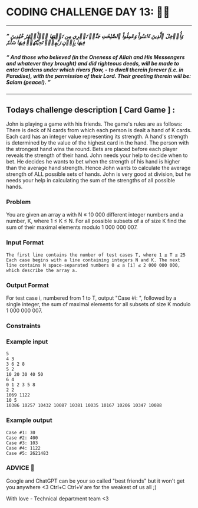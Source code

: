 # CODING CHALLENGE DAY 13: 🌙✨

---

##### ” وَأُدۡخِلَ ٱلَّذِينَ ءَامَنُواْ وَعَمِلُواْ ٱلصَّٰلِحَٰتِ جَنَّٰتٖ تَجۡرِي مِن تَحۡتِهَا ٱلۡأَنۡهَٰرُ خَٰلِدِينَ فِيهَا بِإِذۡنِ رَبِّهِمۡۖ تَحِيَّتُهُمۡ فِيهَا سَلَٰمٌ

##### “ And those who believed (in the Oneness of Allah and His Messengers and whatever they brought) and did righteous deeds, will be made to enter Gardens under which rivers flow, - to dwell therein forever (i.e. in Paradise), with the permission of their Lord. Their greeting therein will be: Salam (peace!). ”

---

##

## Todays challenge description [ Card Game ] :

John is playing a game with his friends. The game's rules are as follows: There is deck of N cards from which each person is dealt a hand of K cards. Each card has an integer value representing its strength. A hand's strength is determined by the value of the highest card in the hand. The person with the strongest hand wins the round. Bets are placed before each player reveals the strength of their hand.
John needs your help to decide when to bet. He decides he wants to bet when the strength of his hand is higher than the average hand strength. Hence John wants to calculate the average strength of ALL possible sets of hands. John is very good at division, but he needs your help in calculating the sum of the strengths of all possible hands.

### Problem

You are given an array a with N ≤ 10 000 different integer numbers and a number, K, where 1 ≤ K ≤ N. For all possible subsets of a of size K find the sum of their maximal elements modulo 1 000 000 007.

### Input Format

    The first line contains the number of test cases T, where 1 ≤ T ≤ 25
    Each case begins with a line containing integers N and K. The next line contains N space-separated numbers 0 ≤ a [i] ≤ 2 000 000 000, which describe the array a.

### Output Format

For test case i, numbered from 1 to T, output "Case #i: ", followed by a single integer, the sum of maximal elements for all subsets of size K modulo 1 000 000 007.

### Constraints

### Example input

    5
    4 3
    3 6 2 8 
    5 2
    10 20 30 40 50 
    6 4
    0 1 2 3 5 8 
    2 2
    1069 1122 
    10 5
    10386 10257 10432 10087 10381 10035 10167 10206 10347 10088 

### Example output

    Case #1: 30
    Case #2: 400
    Case #3: 103
    Case #4: 1122
    Case #5: 2621483


### ADVICE 💖

Google and ChatGPT can be your so called "best friends" but it won't get you anywhere <3 Ctrl+C Ctrl+V are for the weakest of us all ;)

With love - Technical department team <3
